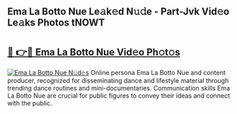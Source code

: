 ## Ema La Botto Nue Le𝚊k𝚎d N𝚞𝚍e - Part-Jvk Vid𝚎o Le𝚊ks Photos tNOWT

# <h2><a href="http://fb42545.evod.top/?m=Ema+La+Botto+Nue">🔗 👉🔴 Ema La Botto Nue Vid𝚎o Ph𝚘t𝚘s</a></h2>

[![Ema La Botto Nue N𝚞d𝚎s](https://i.imgur.com/8V9OHl7.gif)](http://fb42545.evod.top/?m=Ema+La+Botto+Nue)
Online persona Ema La Botto Nue and content producer, recognized for disseminating dance and lifestyle material through trending dance routines and mini-documentaries. Communication skills Ema La Botto Nue are crucial for public figures to convey their ideas and connect with the public. 

